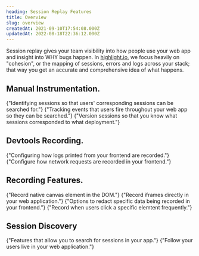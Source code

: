 ```yaml
---
heading: Session Replay Features
title: Overview
slug: overview
createdAt: 2021-09-10T17:54:08.000Z
updatedAt: 2022-08-18T22:36:12.000Z
---
```


Session replay gives your team visibility into how people use your web app and insight into WHY bugs happen. In [highlight.io](https://highlight.io), we focus heavily on "cohesion", or the mapping of sessions, errors and logs across your stack; that way you get an accurate and comprehensive idea of what happens.

## Manual Instrumentation.
<DocsCardGroup>
    <DocsCard title="Identifying Sessions."  href="./identifying-sessions.md">
        {"Identifying sessions so that users' corresponding sessions can be searched for."}
    </DocsCard>
    <DocsCard title="Tracking Events."  href="./tracking-events.md">
        {"Tracking events that users fire throughout your web app so they can be searched."}
    </DocsCard>
    <DocsCard title="Versioning Sessions."  href="./versioning-sessions.md">
        {"Version sessions so that you know what sessions corresponded to what deployment."}
    </DocsCard>
</DocsCardGroup>

## Devtools Recording.
<DocsCardGroup>
    <DocsCard title="Console Message Recording."  href="./console-messages.md">
        {"Configuring how logs printed from your frontend are recorded."}
    </DocsCard>
    <DocsCard title="Network recording."  href="./recording-network-requests-and-responses.md">
        {"Configure how network requests are recorded in your frontend."}
    </DocsCard>
</DocsCardGroup>

## Recording Features.
<DocsCardGroup>
    <DocsCard title="Canvas Recording."  href="./canvas.md">
        {"Record native canvas element in the DOM."}
    </DocsCard>
    <DocsCard title="Iframe Recording."  href="./html-iframe-recording.md">
        {"Record iframes directly in your web application."}
    </DocsCard>
    <DocsCard title="Privacy & Redaction."  href="./privacy.md">
        {"Options to redact specific data being recorded in your frontend."}
    </DocsCard>
    <DocsCard title="Rage Clicks."  href="./rage-clicks.md">
        {"Record when users click a specific elemtent frequently."}
    </DocsCard>
</DocsCardGroup>

## Session Discovery
<DocsCardGroup>
    <DocsCard title="Session Search."  href="./session-search.md">
        {"Features that allow you to search for sessions in your app."}
    </DocsCard>
    <DocsCard title="Live Mode."  href="./live-mode.md">
        {"Follow your users live in your web application."}
    </DocsCard>
</DocsCardGroup>